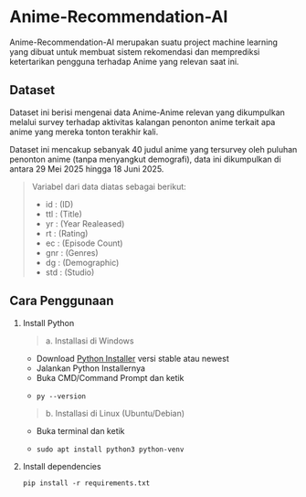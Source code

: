 # Anime-Recommendation-AI
Anime-Recommendation-AI merupakan suatu project machine learning yang dibuat untuk membuat sistem rekomendasi dan memprediksi ketertarikan pengguna terhadap Anime yang relevan saat ini. 

## Dataset
Dataset ini berisi mengenai data Anime-Anime relevan yang dikumpulkan melalui survey terhadap aktivitas kalangan penonton anime terkait apa anime yang mereka tonton terakhir kali. 

Dataset ini mencakup sebanyak 40 judul anime yang tersurvey oleh puluhan penonton anime (tanpa menyangkut demografi), data ini dikumpulkan di antara 29 Mei 2025 hingga 18 Juni 2025.

> Variabel dari data diatas sebagai berikut:
> - id : (ID)
> - ttl : (Title)
> - yr : (Year Realeased)
> - rt : (Rating)
> - ec : (Episode Count)
> - gnr : (Genres)
> - dg : (Demographic)
> - std : (Studio)

## Cara Penggunaan
1. Install Python
   > a. Installasi di Windows
     - Download [Python Installer](https://www.python.org/downloads/) versi stable atau newest
     - Jalankan Python Installernya
     - Buka CMD/Command Prompt dan ketik
     - ```
       py --version
       ```
   > b. Installasi di Linux (Ubuntu/Debian)
     - Buka terminal dan ketik
     - ```
       sudo apt install python3 python-venv
       ```
2. Install dependencies
   ```
   pip install -r requirements.txt
   ```
